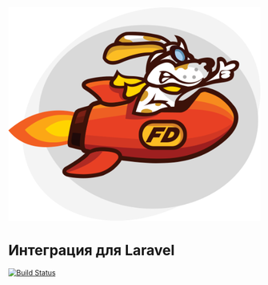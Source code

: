 <img src="/assets/images/logo-fastdog-icon.png">

# Интеграция для Laravel

[![Build Status](https://travis-ci.com/fast-dog/adm.svg?branch=master)](https://travis-ci.com/fast-dog/adm)